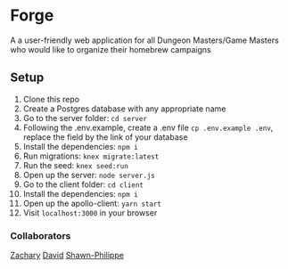 # Forge

A a user-friendly web application for all Dungeon Masters/Game Masters who would like to organize their homebrew campaigns

## Setup

1. Clone this repo
2. Create a Postgres database with any appropriate name
3. Go to the server folder: `cd server`
4. Following the .env.example, create a .env file `cp .env.example .env`, replace the field by the link of your database
5. Install the dependencies: `npm i`
6. Run migrations: `knex migrate:latest`
7. Run the seed: `knex seed:run`
8. Open up the server: `node server.js`
9. Go to the client folder: `cd client`
10. Install the dependencies: `npm i`
11. Open up the apollo-client: `yarn start`
12. Visit `localhost:3000` in your browser

### Collaborators

[Zachary](https://github.com/zacharylee97)
[David](https://github.com/Sonchucks)
[Shawn-Philippe](https://github.com/Levasseur-Sp)